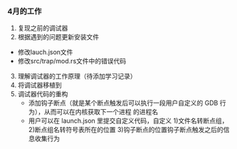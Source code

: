 ### 4月的工作
1. 复现之前的调试器
2. 根据遇到的问题更新安装文件
  - 修改lauch.json文件
  - 修改src/trap/mod.rs文件中的错误代码
3. 理解调试器的工作原理（待添加学习记录）
4. 将调试器移植到
5. 调试器代码的重构
   - 添加钩子断点（就是某个断点触发后可以执行一段用户自定义的 GDB 行为），从而可以在内核获取下一个进程 的进程名
   - 用户可以在 launch.json 里提交自定义代码，自定义 1)文件名转断点组，2)断点组名转符号表所在的位置 3)钩子断点的位置钩子断点触发之后的信息收集行为
  
